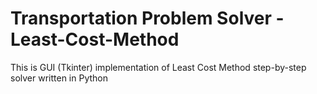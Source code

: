 # Transportation Problem Solver - Least-Cost-Method

This is GUI (Tkinter) implementation of Least Cost Method step-by-step solver written in Python
